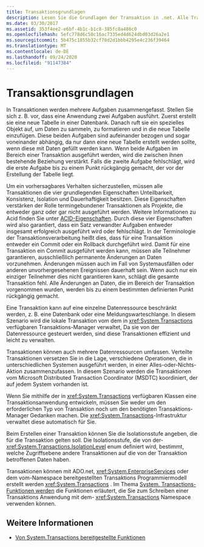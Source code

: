 ```yaml
---
title: Transaktionsgrundlagen
description: Lesen Sie die Grundlagen der Transaktion in .net. Alle Transaktionen müssen die grundlegenden ACID-Eigenschaften (atomar, konsistent, isoliert und dauerhaft) besitzen.
ms.date: 03/30/2017
ms.assetid: 353f4ee2-e6bf-4b1c-b1c8-385fc8a486c0
ms.openlocfilehash: 5efc778d6c50c16ac7335ed4d624dbd03d26a2e1
ms.sourcegitcommit: 5b475c1855b32cf78d2d1bbb4295e4c236f39464
ms.translationtype: MT
ms.contentlocale: de-DE
ms.lasthandoff: 09/24/2020
ms.locfileid: "91147384"
---
```

# <a name="transaction-fundamentals"></a>Transaktionsgrundlagen

In Transaktionen werden mehrere Aufgaben zusammengefasst. Stellen Sie sich z.&#160;B. vor, dass eine Anwendung zwei Aufgaben ausführt. Zuerst erstellt sie eine neue Tabelle in einer Datenbank. Danach ruft sie ein spezielles Objekt auf, um Daten zu sammeln, zu formatieren und in die neue Tabelle einzufügen. Diese beiden Aufgaben sind aufeinander bezogen und sogar voneinander abhängig, da nur dann eine neue Tabelle erstellt werden sollte, wenn diese mit Daten gefüllt werden kann. Wenn beide Aufgaben im Bereich einer Transaktion ausgeführt werden, wird die zwischen ihnen bestehende Beziehung verstärkt. Falls die zweite Aufgabe fehlschlägt, wird die erste Aufgabe bis zu einem Punkt rückgängig gemacht, der vor der Erstellung der Tabelle liegt.  
  
 Um ein vorhersagbares Verhalten sicherzustellen, müssen alle Transaktionen die vier grundlegenden Eigenschaften Unteilbarkeit, Konsistenz, Isolation und Dauerhaftigkeit besitzen. Diese Eigenschaften verstärken der Rolle termingebundener Transaktionen als Projekte, die entweder ganz oder gar nicht ausgeführt werden. Weitere Informationen zu Acid finden Sie unter [ACID-Eigenschaften](/windows/win32/cossdk/acid-properties). Durch diese vier Eigenschaften wird also garantiert, dass ein Satz verwandter Aufgaben entweder insgesamt erfolgreich ausgeführt wird oder fehlschlägt. In der Terminologie der Transaktionsverarbeitung heißt dies, dass für eine Transaktion entweder ein Commit oder ein Rollback durchgeführt wird. Damit für eine Transaktion ein Commit ausgeführt werden kann, müssen alle Teilnehmer garantieren, ausschließlich permanente Änderungen an Daten vorzunehmen. Änderungen müssen auch im Fall von Systemausfällen oder anderen unvorhergesehenen Ereignissen dauerhaft sein. Wenn auch nur ein einziger Teilnehmer dies nicht garantieren kann, schlägt die gesamte Transaktion fehl. Alle Änderungen an Daten, die im Bereich der Transaktion vorgenommen wurden, werden bis zu einem bestimmten definierten Punkt rückgängig gemacht.  
  
 Eine Transaktion kann auf eine einzelne Datenressource beschränkt werden, z.&#160;B. eine Datenbank oder eine Meldungswarteschlange. In diesem Szenario wird die lokale Transaktion vom dem in <xref:System.Transactions> verfügbaren Transaktions-Manager verwaltet, Da sie von der Datenressource gesteuert werden, sind diese Transaktionen effizient und leicht zu verwalten.  
  
 Transaktionen können auch mehrere Datenressourcen umfassen. Verteilte Transaktionen versetzen Sie in die Lage, verschiedene Operationen, die in unterschiedlichen Systemen ausgeführt werden, in einer Alles-oder-Nichts-Aktion zusammenzufassen. In diesem Szenario werden die Transaktionen vom Microsoft Distributed Transaction Coordinator (MSDTC) koordiniert, der auf jedem System vorhanden ist.  
  
 Wenn Sie mithilfe der in <xref:System.Transactions> verfügbaren Klassen eine Transaktionsanwendung entwickeln, müssen Sie weder um den erforderlichen Typ von Transaktion noch um den benötigten Transaktions-Manager Gedanken machen. Die <xref:System.Transactions>-Infrastruktur verwaltet diese automatisch für Sie.  
  
 Beim Erstellen einer Transaktion können Sie die Isolationsstufe angeben, die für die Transaktion gelten soll. Die Isolationsstufe, die von der- <xref:System.Transactions.IsolationLevel> enum definiert wird, bestimmt, welche Zugriffsebene andere Transaktionen auf die von der Transaktion betroffenen Daten haben.  
  
 Transaktionen können mit ADO.net, <xref:System.EnterpriseServices> oder dem vom-Namespace bereitgestellten Transaktions Programmiermodell erstellt werden <xref:System.Transactions> . Im Thema [System. Transactions-Funktionen werden](features-provided-by-system-transactions.md) die Funktionen erläutert, die Sie zum Schreiben einer Transaktions Anwendung mit dem- <xref:System.Transactions> Namespace verwenden können.  
  
## <a name="see-also"></a>Weitere Informationen

- [Von System.Transactions bereitgestellte Funktionen](features-provided-by-system-transactions.md)
